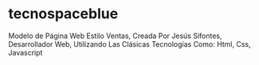 # tecnospaceblue
Modelo de Página Web Estilo Ventas, Creada Por Jesús Sifontes, Desarrollador Web, Utilizando Las Clásicas Tecnologías Como: Html, Css, Javascript
